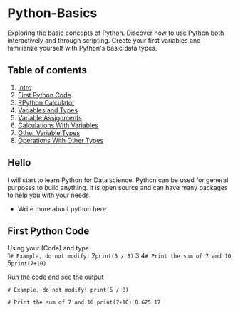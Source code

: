 # Python-Basics
Exploring the basic concepts of Python. Discover how to use Python both interactively and through scripting. Create your first variables and familiarize yourself with Python's basic data types.

## Table of contents

1. [Intro](#hello)
2. [First Python Code](#first)
3. [RPython Calculator](#caluclator)
4. [Variables and Types](#vartypes)
5. [Variable Assignments](#varassign)
6. [Calculations With Variables](#calcvar)
7. [Other Variable Types](#vartypes)
8. [Operations With Other Types](#othertypes)

## Hello <a name="hello">
I will start to learn Python for Data science. Python can be used for general purposes to build anything. It is open source and can have many packages to help you with your needs.  

- Write more about python here  

## First Python Code <a name="first">
Using your (Code) and type  
1`# Example, do not modify!`
2`print(5 / 8)`
3
4`# Print the sum of 7 and 10`
5`print(7+10)`

Run the code and see the output  

`# Example, do not modify!
print(5 / 8)`

`# Print the sum of 7 and 10
print(7+10)
0.625
17`
